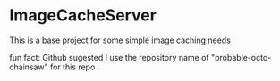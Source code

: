 # ImageCacheServer
This is a base project for some simple image caching needs


fun fact: Github sugested I use the repository name of "probable-octo-chainsaw" for this repo
